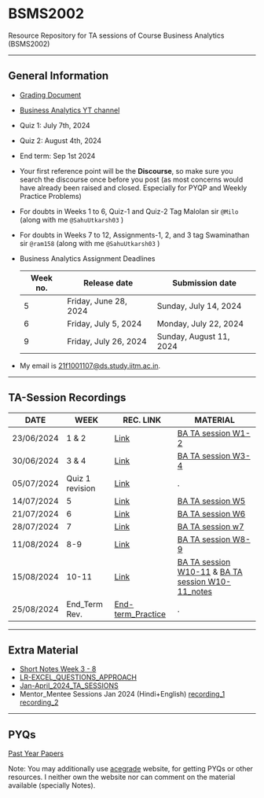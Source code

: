 # BSMS2002

Resource Repository for TA sessions of Course Business Analytics (BSMS2002)

---

## General Information

- [Grading Document](https://docs.google.com/document/u/2/d/e/2PACX-1vQ6IfNfkNMHgFuUbaVtTesUtqhCQ9kfcJW5dV1E_hkC3pqsYe4kEfP55oiIs4DqZgU-Fjssvn6DtjAr/pub#h.1pxezwc)

- [Business Analytics YT channel](https://www.youtube.com/@businessanalatics)

- Quiz 1: July 7th, 2024
- Quiz 2: August 4th, 2024
- End term: Sep 1st 2024

- Your first reference point will be the **Discourse**, so make sure you search the discourse once before you post (as most concerns would have already been raised and closed. Especially for PYQP and Weekly Practice Problems)

- For doubts in Weeks 1 to 6, Quiz-1 and Quiz-2 Tag Malolan sir ```@Milo``` (along with me ```@SahuUtkarsh03``` )

- For doubts in Weeks 7 to 12, Assignments-1, 2, and 3 tag Swaminathan sir ```@ram158``` (along with me ```@SahuUtkarsh03``` )

- Business Analytics Assignment Deadlines

    Week no. | Release date | Submission date
    --- | --- | ---
    5 | Friday, June 28, 2024 | Sunday, July 14, 2024
    6 | Friday, July 5, 2024 | Monday, July 22, 2024
    9 | Friday, July 26, 2024 | Sunday, August 11, 2024

- My email is [21f1001107@ds.study.iitm.ac.in](21f1001107@ds.study.iitm.ac.in).

---

## TA-Session Recordings

 DATE | WEEK | REC. LINK | MATERIAL
 --- | --- | --- | ---
 23/06/2024 | 1 & 2 | [Link][w1-2_link] | [BA TA session W1-2](./week1-2/BA%20TA%20session%20W1-2.pdf)
 30/06/2024 | 3 & 4 | [Link][w3-4_link] | [BA TA session W3-4](./week3-4/BA%20TA%20session%20W3-4.pdf)
 05/07/2024 | Quiz 1 revision | [Link][q1_rev] | .
 14/07/2024 | 5 | [Link][w5_link] | [BA TA session W5](./week%205/BA%20TA%20session%20W5.pdf)
 21/07/2024 | 6 | [Link][w6_link] | [BA TA session W6](./week%206/BA%20TA%20session%20w6%20.pdf)
 28/07/2024 | 7 | [Link][w7_link] | [BA TA session w7](./week7/BA%20TA%20session%20w7.pdf)
 11/08/2024 | 8-9 | [Link][w8-9_link] | [BA TA session W8-9](./week%208-9/BA%20TA%20session%20w8-9.pdf)
 15/08/2024 | 10-11 | [Link][w10-11_link] | [BA TA session W10-11](./w10-11/WEEK10_and_WEEK11_TA_PROBLEMS%202.pdf) & [BA TA session W10-11_notes](./w10-11/WEEK_10_11.pdf)
 25/08/2024 | End_Term Rev. | [End-term_Practice](https://drive.google.com/file/d/1ZrQhdUTp7ummoFqKRQ72nCkE0Dndytep/view?usp=sharing) | .
---

## Extra Material

- [Short Notes Week 3 - 8](https://drive.google.com/drive/u/2/folders/1MWNRlljs40ZpnrTg4UAu6uhpxh6ujB4w)
- [LR-EXCEL_QUESTIONS_APPROACH](https://drive.google.com/file/d/1z3XnhJXTmV3X9h47s24WZbi2mTTGNYmJ/view)
- [Jan-April_2024_TA_SESSIONS](https://docs.google.com/spreadsheets/d/e/2PACX-1vRsf-FbjJ9l82xu8vpulIf1i_BxjnFBf8VHlhUsn_Puu6hQj7j5Tcik4sCweXvQKlyo0BEcBZFk5PAd/pubhtml)
- Mentor_Mentee Sessions Jan 2024 (Hindi+English) [recording_1](https://drive.google.com/file/d/1EADliIYXmKn96W-KtDK2MeFPQ5RXVpkT/view?usp=sharing) [recording_2](https://drive.google.com/file/d/1Hfa_4ZvuE8d-ea9JNkoYbUpJA6_KEyKk/view?usp=sharing)

---

## PYQs

[Past Year Papers](https://docs.google.com/spreadsheets/d/1-6VZAObPnfjfbYGK_FEJDILnHfBNLTxqtMxVYs8-_94/edit?usp=sharing)

Note: You may additionally use [acegrade](https://acegrade.in/pyq) website, for getting PYQs or other resources. I neither own the website nor can comment on the material available (specially Notes).

<!-- LINKS VARIABLE -->
[w1-2_link]: https://drive.google.com/file/d/1aHRV7zkPWrbO8T8oVyy02HX7R-w1g3Wt/view?usp=sharing
[w3-4_link]: https://drive.google.com/file/d/1cbR14DfLnr5wS4JMHZStiHkH0XX5r4gc/view?usp=sharing
[w5_link]: https://drive.google.com/file/d/17zEz5K8HV8zDhOvpzJFOldzivBLwbjnq/view?usp=sharing 
[q1_rev]: https://drive.google.com/file/d/1L-QSVUx8WIcyDRu0j-dXWK2VoAsA3eMK/view?usp=sharing
[w6_link]: https://drive.google.com/file/d/1MBirKNqgb9l7IgZFnPdn-scjTFlQm66Q/view?usp=sharing
[w7_link]: https://drive.google.com/file/d/1mwZO7PRVGUWvpbe0iTuCT6XDJj8x-YvA/view?usp=sharing
[w8-9_link]: https://drive.google.com/file/d/1Rbp3fOwhCKan-kaQfN5-Ub1z_JOJHJNL/view?usp=sharing
[w10-11_link]: https://drive.google.com/file/d/1sye-sTM6EcTpNmdGyvRd1FX3P399xs2X/view?usp=sharing